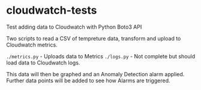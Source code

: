 # cloudwatch-tests
Test adding data to Cloudwatch with Python Boto3 API 

Two scripts to read a CSV of tempreture data, transform and upload to Cloudwatch metrics.

`./metrics.py` - Uploads data to Metrics
`./logs.py` - Not complete but should load data to Cloudwatch logs.

This data will then be graphed and an Anomaly Detection alarm applied. Further data points will be added to see how Alarms are triggered.
